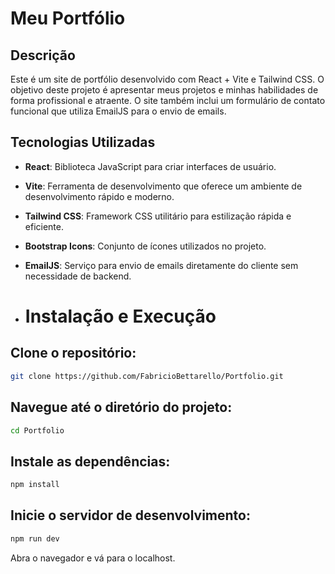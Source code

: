 # Meu Portfólio

## Descrição

Este é um site de portfólio desenvolvido com React + Vite e Tailwind CSS. O objetivo deste projeto é apresentar meus projetos e minhas habilidades de forma profissional e atraente. O site também inclui um formulário de contato funcional que utiliza EmailJS para o envio de emails.

## Tecnologias Utilizadas

- **React**: Biblioteca JavaScript para criar interfaces de usuário.
- **Vite**: Ferramenta de desenvolvimento que oferece um ambiente de desenvolvimento rápido e moderno.
- **Tailwind CSS**: Framework CSS utilitário para estilização rápida e eficiente.
- **Bootstrap Icons**: Conjunto de ícones utilizados no projeto.
- **EmailJS**: Serviço para envio de emails diretamente do cliente sem necessidade de backend.

- # Instalação e Execução

## Clone o repositório:
```bash
git clone https://github.com/FabricioBettarello/Portfolio.git
```

## Navegue até o diretório do projeto:
```bash
cd Portfolio
```

## Instale as dependências:
```bash
npm install
```

## Inicie o servidor de desenvolvimento:
```bash
npm run dev
```
Abra o navegador e vá para o localhost.
